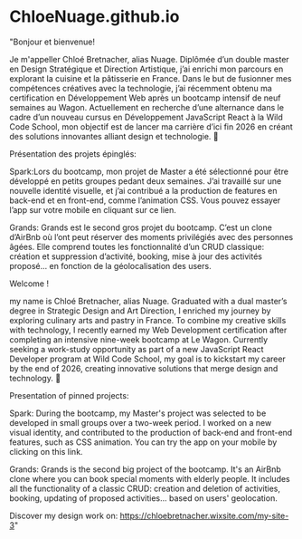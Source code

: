 # ChloeNuage.github.io

"Bonjour et bienvenue!

Je m'appeller Chloé Bretnacher, alias Nuage. Diplômée d’un double master en Design Stratégique et Direction Artistique, j’ai enrichi mon parcours en explorant la cuisine et la pâtisserie en France. Dans le but de fusionner mes compétences créatives avec la technologie, j’ai récemment obtenu ma certification en Développement Web après un bootcamp intensif de neuf semaines au Wagon. Actuellement en recherche d’une alternance dans le cadre d’un nouveau cursus en Développement JavaScript React à la Wild Code School, mon objectif est de lancer ma carrière d’ici fin 2026 en créant des solutions innovantes alliant design et technologie. 💫


Présentation des projets épinglés: 

Spark:Lors du bootcamp, mon projet de Master a été sélectionné pour être développé en petits groupes pedant deux semaines. J’ai travaillé sur une nouvelle identité visuelle, et j’ai contribué a la production de features en back-end et en front-end, comme l’animation CSS. Vous pouvez essayer l’app sur votre mobile en cliquant sur ce lien.

Grands: Grands est le second gros projet du bootcamp. C’est un clone d’AirBnb où l’ont peut réserver des moments privilégiés avec des personnes âgées. Elle comprend toutes les fonctionnalité d’un CRUD classique: création et suppression d’activité, booking, mise à jour des activités proposé... en fonction de la géolocalisation des users.


Welcome ! 

my name is Chloé Bretnacher, alias Nuage. Graduated with a dual master’s degree in Strategic Design and Art Direction, I enriched my journey by exploring culinary arts and pastry in France. To combine my creative skills with technology, I recently earned my Web Development certification after completing an intensive nine-week bootcamp at Le Wagon. Currently seeking a work-study opportunity as part of a new JavaScript React Developer program at Wild Code School, my goal is to kickstart my career by the end of 2026, creating innovative solutions that merge design and technology. 💫


Presentation of pinned projects: 

Spark: During the bootcamp, my Master's project was selected to be developed in small groups over a two-week period. I worked on a new visual identity, and contributed to the production of back-end and front-end features, such as CSS animation. You can try the app on your mobile by clicking on this link.

Grands: Grands is the second big project of the bootcamp. It's an AirBnb clone where you can book special moments with elderly people. It includes all the functionality of a classic CRUD: creation and deletion of activities, booking, updating of proposed activities... based on users' geolocation.



Discover my design work on: https://chloebretnacher.wixsite.com/my-site-3"
